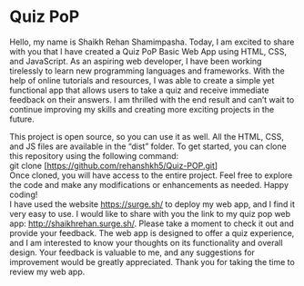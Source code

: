 <h1 class="code-line" data-line-start=0 data-line-end=1 ><a id="Quiz_PoP_0"></a>Quiz PoP</h1>
<p class="has-line-data" data-line-start="1" data-line-end="2">Hello, my name is Shaikh Rehan Shamimpasha. Today, I am excited to share with you that I have created a Quiz PoP Basic Web App using HTML, CSS, and JavaScript. As an aspiring web developer, I have been working tirelessly to learn new programming languages and frameworks. With the help of online tutorials and resources, I was able to create a simple yet functional app that allows users to take a quiz and receive immediate feedback on their answers. I am thrilled with the end result and can’t wait to continue improving my skills and creating more exciting projects in the future.</p>
<p class="has-line-data" data-line-start="3" data-line-end="7">This project is open source, so you can use it as well. All the HTML, CSS, and JS files are available in the “dist” folder. To get started, you can clone this repository using the following command:<br>
git clone [<a href="https://github.com/rehanshkh5/Quiz-POP.git">https://github.com/rehanshkh5/Quiz-POP.git</a>]<br>
Once cloned, you will have access to the entire project. Feel free to explore the code and make any modifications or enhancements as needed. Happy coding!<br>
I have used the website <a href="https://surge.sh/">https://surge.sh/</a> to deploy my web app, and I find it very easy to use. I would like to share with you the link to my quiz pop web app: <a href="http://shaikhrehan.surge.sh/">http://shaikhrehan.surge.sh/</a>. Please take a moment to check it out and provide your feedback. The web app is designed to offer a quiz experience, and I am interested to know your thoughts on its functionality and overall design. Your feedback is valuable to me, and any suggestions for improvement would be greatly appreciated. Thank you for taking the time to review my web app.</p>

